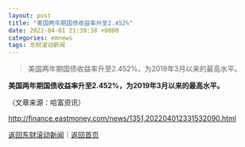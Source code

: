 ```yaml
---
layout: post
title: "美国两年期国债收益率升至2.452%"
date: 2022-04-01 21:39:38 +0800
categories: emnews
tags: 东财滚动新闻
---
```

> 美国两年期国债收益率升至2.452%，为2019年3月以来的最高水平。

<p><strong>美国两年期国债收益率升至2.452%，为2019年3月以来的最高水平。</strong></p><p class="em_media">（文章来源：哈富资讯）</p>

<http://finance.eastmoney.com/news/1351,202204012331532090.html>

[返回东财滚动新闻](//finews.withounder.com/emnews/)｜[返回首页](//finews.withounder.com/)